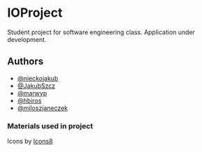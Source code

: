 # IOProject

Student project for software engineering class. Application under development.


## Authors

- [@nieckojakub](https://www.github.com/nieckojakub)
- [@JakubSzcz](https://www.github.com/JakubSzcz)
- [@marwyp](https://www.github.com/marwyp)
- [@hbiros](https://www.github.com/hbiros)
- [@miloszjaneczek](https://www.github.com/miloszjaneczek)

### Materials used in project
Icons by [Icons8](https://icons8.com)
